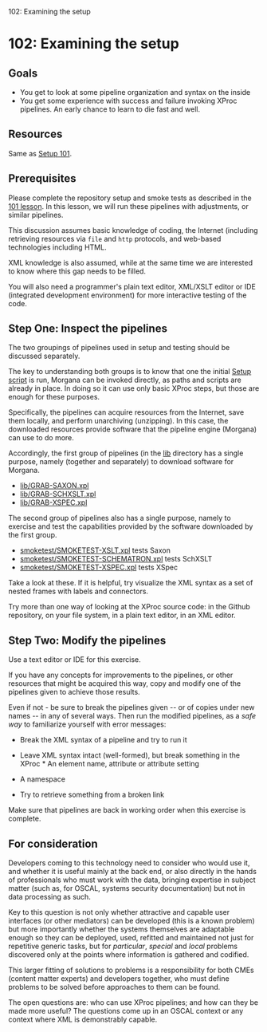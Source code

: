 102: Examining the setup
# 102: Examining the setup



## Goals

 * You get to look at some pipeline organization and syntax on the inside
 * You get some experience with success and failure invoking XProc pipelines. An early chance to learn to die fast and well.
 

## Resources

Same as [Setup 101](setup_101_src.html).

## Prerequisites

Please complete the repository setup and smoke tests as described in the [101 lesson](setup_101_src.html). In this lesson, we will run these pipelines with adjustments, or similar pipelines.

This discussion assumes basic knowledge of coding, the Internet (including retrieving resources via `file` and `http` protocols, and web-based technologies including HTML.

XML knowledge is also assumed, while at the same time we are interested to know where this gap needs to be filled.

You will also need a programmer's plain text editor, XML/XSLT editor or IDE (integrated development environment) for more interactive testing of the code.

## Step One: Inspect the pipelines

The two groupings of pipelines used in setup and testing should be discussed separately.

The key to understanding both groups is to know that one the initial [Setup script](../../setup.sh) is run, Morgana can be invoked directly, as paths and scripts are already in place. In doing so it can use only basic XProc steps, but those are enough for these purposes.

Specifically, the pipelines can acquire resources from the Internet, save them locally, and perform unarchiving (unzipping). In this case, the downloaded resources provide software that the pipeline engine (Morgana) can use to do more.

Accordingly, the first group of pipelines (in the [lib](../lib/) directory has a single purpose, namely (together and separately) to download software for Morgana.

 * [lib/GRAB-SAXON.xpl](../../lib/GRAB-SAXON.xpl)
 * [lib/GRAB-SCHXSLT.xpl](../../lib/GRAB-SCHXSLT.xpl)
 * [lib/GRAB-XSPEC.xpl](../../lib/GRAB-XSPEC.xpl)
 

The second group of pipelines also has a single purpose, namely to exercise and test the capabilities provided by the software downloaded by the first group.

 * [smoketest/SMOKETEST-XSLT.xpl](../../smoketest/SMOKETEST-XSLT.xpl) tests Saxon
 * [smoketest/SMOKETEST-SCHEMATRON.xpl](../../smoketest/SMOKETEST-SCHEMATRON.xpl) tests SchXSLT
 * [smoketest/SMOKETEST-XSPEC.xpl](../../smoketest/SMOKETEST-XSPEC.xpl) tests XSpec
 

Take a look at these. If it is helpful, try visualize the XML syntax as a set of nested frames with labels and connectors.

Try more than one way of looking at the XProc source code: in the Github repository, on your file system, in a plain text editor, in an XML editor.

## Step Two: Modify the pipelines

Use a text editor or IDE for this exercise.

If you have any concepts for improvements to the pipelines, or other resources that might be acquired this way, copy and modify one of the pipelines given to achieve those results.

Even if not - be sure to break the pipelines given -- or of copies under new names -- in any of several ways. Then run the modified pipelines, as a *safe way* to familiarize yourself with error messages:

 * Break the XML syntax of a pipeline and try to run it
 * Leave XML syntax intact (well-formed), but break something in the XProc   * An element name, attribute or attribute setting
  * A namespace

 
 * Try to retrieve something from a broken link
 

Make sure that pipelines are back in working order when this exercise is complete.

## For consideration

Developers coming to this technology need to consider who would use it, and whether it is useful mainly at the back end, or also directly in the hands of professionals who must work with the data, bringing expertise in subject matter (such as, for OSCAL, systems security documentation) but not in data processing as such.

Key to this question is not only whether attractive and capable user interfaces (or other mediators) can be developed (this is a known problem) but more importantly whether the systems themselves are adaptable enough so they can be deployed, used, refitted and maintained not just for repetitive generic tasks, but for *particular*, *special* and *local* problems discovered only at the points where information is gathered and codified.

This larger fitting of solutions to problems is a responsibility for both CMEs (content matter experts) and developers together, who must define problems to be solved before approaches to them can be found.

The open questions are: who can use XProc pipelines; and how can they be made more useful? The questions come up in an OSCAL context or any context where XML is demonstrably capable.
